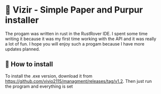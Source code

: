 # 📱 Vizir - Simple Paper and Purpur installer
The progam was written in rust in the RustRover IDE. I spent some time writing it because it was my first time working with the API and it was really a lot of fun. I hope you will enjoy such a progam because I have more updates planned.
## 💠 How to install
To install the .exe version, download it from https://github.com/vivio2115/managment/releases/tag/v1.2.
Then just run the program and everything is set

